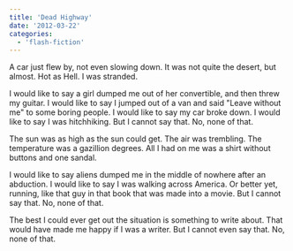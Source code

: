 ```yaml
---
title: 'Dead Highway'
date: '2012-03-22'
categories:
  - 'flash-fiction'
---
```


A car just flew by, not even slowing down. It was not quite the desert, but
almost. Hot as Hell. I was stranded.

<!-- truncate -->

I would like to say a girl dumped me out of her convertible, and then threw my
guitar. I would like to say I jumped out of a van and said "Leave without me" to
some boring people. I would like to say my car broke down. I would like to say I
was hitchhiking. But I cannot say that. No, none of that.

The sun was as high as the sun could get. The air was trembling. The temperature
was a gazillion degrees. All I had on me was a shirt without buttons and one
sandal.

I would like to say aliens dumped me in the middle of nowhere after an
abduction. I would like to say I was walking across America. Or better yet,
running, like that guy in that book that was made into a movie. But I cannot say
that. No, none of that.

The best I could ever get out the situation is something to write about. That
would have made me happy if I was a writer. But I cannot even say that. No, none
of that.
